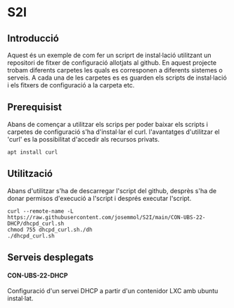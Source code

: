 # S2I
## Introducció
Aquest és un exemple de com fer un scriprt de instal·lació utilitzant un repositori de fitxer de configuració allotjats al github.
En aquest projecte trobam diferents carpetes les quals es corresponen a diferents sistemes o serveis.
A cada una de les carpetes es es guarden els scripts de instal·lació i els fitxers de configuració a la carpeta etc.

## Prerequisist
Abans de començar a utilitzar els scrips per poder baixar els scripts i carpetes de configuració s'ha d'instal·lar el curl. l'avantatges d'utilitzar el 'curl'  es la possibilitat d'accedir als recursos privats.
```
apt install curl
```

## Utilització
Abans d'utilitzar s'ha de descarregar l'script del github, desprès s'ha de donar permisos d'execució a l'script i després executar l'script.

```
curl --remote-name -L https://raw.githubusercontent.com/josemmol/S2I/main/CON-UBS-22-DHCP/dhcpd_curl.sh
chmod 755 dhcpd_curl.sh./dh	
./dhcpd_curl.sh 
```

## Serveis desplegats
#### CON-UBS-22-DHCP
Configuració d'un servei DHCP a partir d'un contenidor LXC amb ubuntu instal·lat.
